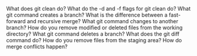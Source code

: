 What does git clean do?
What do the -d and -f flags for git clean do?
What git command creates a branch?
What is the difference between a fast-forward and recursive merge?
What git command changes to another branch?
How do you remove modified or deleted files from the working directory?
What git command deletes a branch?
What does the git diff command do?
How do you remove files from the staging area?
How do merge conflicts happen?